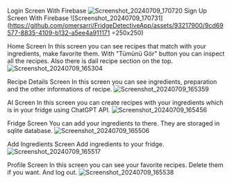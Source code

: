 Login Screen With Firebase
![Screenshot_20240709_170720](https://github.com/omersarri/FridgeDetectiveApp/assets/93217900/b576acbe-1b96-4ea0-9985-886f7afb49e9)
Sign Up Screen With Firebase
![Screenshot_20240709_170731](https://github.com/omersarri/FridgeDetectiveApp/assets/93217900/9cd69577-8835-4109-b132-a5ee4a911171 =250x250)

Home Screen
In this screen you can see recipes that match with your ingredients, make favorite them. With "Tümünü Gör" button you can inspect all the recipes. Also there is dail recipe section on the top.
![Screenshot_20240709_165304](https://github.com/omersarri/FridgeDetectiveApp/assets/93217900/d6d9a9f2-4f33-4947-8e57-c66905093e10)

Recipe Details Screen
In this screen you can see ingredients, preparation and the other informations of recipe.
![Screenshot_20240709_165359](https://github.com/omersarri/FridgeDetectiveApp/assets/93217900/d5e3907f-df23-463e-982a-4c2860bc7bf3)

AI Screen
In this screen you can create recipes with your ingredients which is in your fridge using ChatGPT API.
![Screenshot_20240709_165456](https://github.com/omersarri/FridgeDetectiveApp/assets/93217900/d05e964c-4787-484f-8429-49b024f85495)

Fridge Screen
You can add your ingredients to there. They are storaged in sqlite database.
![Screenshot_20240709_165506](https://github.com/omersarri/FridgeDetectiveApp/assets/93217900/aaacac45-efbb-42ca-af93-7fcd4bfa9066)

Add Ingredients Screen
Add ingredients to your fridge.
![Screenshot_20240709_165517](https://github.com/omersarri/FridgeDetectiveApp/assets/93217900/e7dd722a-eb28-473e-b2d0-8ff1d4b88c3f)

Profile Screen
In this screen you can see your favorite recipes. Delete them if you want. And log out.
![Screenshot_20240709_165538](https://github.com/omersarri/FridgeDetectiveApp/assets/93217900/b1a7062d-6a73-4775-b0e3-c567797c62a6)


